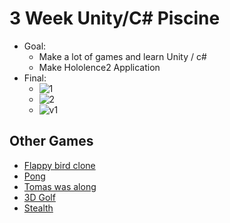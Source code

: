 # 3 Week Unity/C# Piscine 
  * Goal:
    * Make a lot of games and learn Unity / c#
    * Make Hololence2 Application
* Final:
  * ![1](https://user-images.githubusercontent.com/52465548/75728162-e16e2600-5c9b-11ea-88f4-5780b2128e49.gif)
  * ![2](https://user-images.githubusercontent.com/52465548/75728223-08c4f300-5c9c-11ea-9d17-530a78347cfd.gif)
  * ![v1](https://user-images.githubusercontent.com/52465548/75620793-20886400-5b42-11ea-88aa-e682ce72e508.gif)
## Other Games
* [Flappy bird clone](https://ncollie.itch.io/flappy)
* [Pong](https://ncollie.itch.io/pongish)
* [Tomas was along](https://ncollie.itch.io/red-blue-yellow)
* [3D Golf](https://ncollie.itch.io/golfish)
* [Stealth](https://ncollie.itch.io/lazer)
